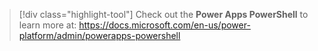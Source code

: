> [!div class="highlight-tool"] 
> Check out the **Power Apps PowerShell** to learn more at: https://docs.microsoft.com/en-us/power-platform/admin/powerapps-powershell